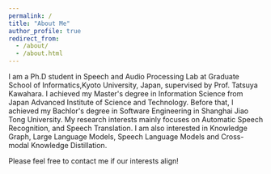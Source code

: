 ```yaml
---
permalink: /
title: "About Me"
author_profile: true
redirect_from: 
  - /about/
  - /about.html
---
```


I am a Ph.D student in Speech and Audio Processing Lab at Graduate School of Informatics,Kyoto University, Japan, supervised by Prof. Tatsuya Kawahara. I achieved my Master's degree in Information Science from Japan Advanced Institute of Science and Technology. Before that, I achieved my Bachlor's degree in Software Engineering in Shanghai Jiao Tong University. My research interests mainly focuses on Automatic Speech Recognition, and Speech Translation. I am also interested in Knowledge Graph, Large Language Models, Speech Language Models and Cross-modal Knowledge Distillation. 

Please feel free to contact me if our interests align!
